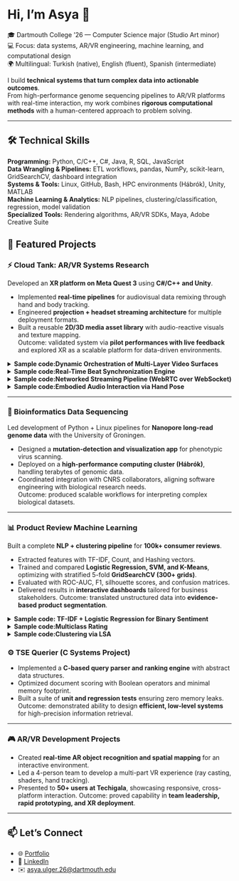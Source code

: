 # Hi, I’m Asya 👋

🎓 Dartmouth College ’26 — Computer Science major (Studio Art minor)  
💻 Focus: data systems, AR/VR engineering, machine learning, and computational design  
🌍 Multilingual: Turkish (native), English (fluent), Spanish (intermediate)  

I build **technical systems that turn complex data into actionable outcomes**.  
From high-performance genome sequencing pipelines to AR/VR platforms with real-time interaction, my work combines **rigorous computational methods** with a human-centered approach to problem solving.

---

## 🛠️ Technical Skills
**Programming:** Python, C/C++, C#, Java, R, SQL, JavaScript  
**Data Wrangling & Pipelines:** ETL workflows, pandas, NumPy, scikit-learn, GridSearchCV, dashboard integration  
**Systems & Tools:** Linux, GitHub, Bash, HPC environments (Hábrók), Unity, MATLAB  
**Machine Learning & Analytics:** NLP pipelines, clustering/classification, regression, model validation  
**Specialized Tools:** Rendering algorithms, AR/VR SDKs, Maya, Adobe Creative Suite  

## 🔭 Featured Projects

### ⚡ Cloud Tank: AR/VR Systems Research
Developed an **XR platform on Meta Quest 3** using **C#/C++ and Unity**.  
- Implemented **real-time pipelines** for audiovisual data remixing through hand and body tracking.  
- Engineered **projection + headset streaming architecture** for multiple deployment formats.  
- Built a reusable **2D/3D media asset library** with audio-reactive visuals and texture mapping.  
Outcome: validated system via **pilot performances with live feedback** and explored XR as a scalable platform for data-driven environments. 

<details>
<summary><b>Sample code:Dynamic Orchestration of Multi-Layer Video Surfaces</b></summary>

```c++
// 1) Choose prefab (per-track override → fallback)
var prefab = meta != null && meta.layerPrefab != null
    ? meta.layerPrefab
    : (videoLayerPrefabs != null && videoLayerPrefabs.Length > 0 ? videoLayerPrefabs[0] : null);
if (prefab == null) { Debug.LogError("[VideoLayerManager] No prefab..."); return null; }

// 2) Instantiate + name
var go = Instantiate(prefab, layersParent);
go.name = $"Layer {_layerCount++}: {clip.name}";
go.SetActive(true);

// 3) Placement: fixed slot if available, else procedural layout (with jitter)
bool placedAtFixedSlot = false;
if (useFixedSlots) {
    Transform chosen = GetOverrideSlotFor(prefab) ?? GetNextGenericSlot();
    if (chosen != null) { go.transform.localPosition = chosen.localPosition;
                          go.transform.localRotation = chosen.localRotation;
                          placedAtFixedSlot = true; }
}
if (!placedAtFixedSlot) {
    int total = layersParent.childCount; int index = total - 1;
    Vector3 localPos = GetSlotLocalPosition(index, total);
    if (jitterSlightly) localPos += new Vector3(Random.Range(-jitterMax, jitterMax),
                                                Random.Range(-jitterMax, jitterMax), 0f);
    go.transform.localPosition = localPos;
    go.transform.localRotation = Quaternion.identity;
}

// 4) Stable scale; 5) Require VP + BeatDriver + Frame renderer
float s = randomizeScale ? Random.Range(minScale, maxScale) : 1f;
go.transform.localScale = Vector3.one * s;
var vp = go.GetComponentInChildren<VideoPlayer>();
var driver = go.GetComponentInChildren<BeatDriver>();
var frame = go.transform.Find("Frame")?.GetComponent<Renderer>();
if (vp == null || driver == null || frame == null) { Debug.LogError("[VideoLayerManager] Prefab must include components."); Destroy(go); return null; }

// 6) SkinnedMesh safety for offscreen updates (bounds inflation)
if (frame is SkinnedMeshRenderer smr) { smr.updateWhenOffscreen = true; smr.localBounds = new Bounds(Vector3.zero, new Vector3(6f,6f,6f)); }

// 9) Diagnostics & frame logging; prepare → play
vp.sendFrameReadyEvents = true;
int framesLogged = 0;
vp.frameReady += (_, __) => { if (framesLogged++ < 3) Debug.Log($"FrameReady → frame={vp.frame}, time={vp.time:0.00}s"); };
vp.Prepare();
vp.prepareCompleted += _ => { Debug.Log($"Video prepared → Play '{clip.name}'"); vp.Play(); };

// 10) Beat hookup + reset
driver.beatTimes = meta.beatTimes.Select(f => (double)f).ToArray();
driver.videoPlayer = vp;
driver.Reset();

// 11) Cleanup on end
vp.loopPointReached += _ => { Debug.Log($"'{clip.name}' reached end → destroying layer GameObject."); Destroy(go); };

// 12) Optional Twist handoff (don’t double layout)
if (handOffTwistRectangle && LooksLikeTwistRectangle(prefab, go)) {
    var spawner = twistSpawner ? twistSpawner : FindFirstObjectByType<TwistSpawner>();
    if (spawner) { if (!spawner.layersParent) spawner.layersParent = layersParent;
                   spawner.maxCount = 4; spawner.beatsBetweenSpawns = 1;
                   spawner.ArmFromTemplate(go, meta, clip, texProp, driver);
                   return vp; }
}
return vp;
```
</details>

<details>
<summary><b>Sample code:Real-Time Beat Synchronization Engine</b></summary>

```c++
void Update() {
    if (_nextBeatIndex >= beatTimes.Length || videoPlayer == null) return;
    double t = videoPlayer.time;
    if (t >= beatTimes[_nextBeatIndex]) {
        Debug.Log($"[BeatDriver] Beat #{_nextBeatIndex} @ {t:F2}s");
        OnBeat?.Invoke(_nextBeatIndex);
        BroadcastMessage("OnBeat", SendMessageOptions.DontRequireReceiver);
        _nextBeatIndex++;
    }
}

public float GetPhase01() {
    if (beatTimes == null || beatTimes.Length == 0 || videoPlayer == null) return 0f;
    double t = videoPlayer.time;
    int prev = Mathf.Clamp(_nextBeatIndex - 1, 0, Mathf.Max(0, beatTimes.Length - 1));
    int next = (_nextBeatIndex < beatTimes.Length) ? _nextBeatIndex : -1;
    double tPrev = beatTimes[prev], tNext;
    if (next >= 0) tNext = beatTimes[next];
    else {
        double lastInterval = (beatTimes.Length >= 2)
            ? beatTimes[^1] - beatTimes[^2] : 0.5;
        tNext = tPrev + Math.Max(0.0001, lastInterval);
    }
    double denom = Math.Max(1e-6, tNext - tPrev);
    return Mathf.Clamp01((float)((t - tPrev) / denom));
}
```
</details>

<details>
<summary><b>Sample code:Networked Streaming Pipeline (WebRTC over WebSocket)</b></summary>

```c++
// StreamRTCamera.Begin(): TURN config → RTCPeerConnection → capture → offer
var urls = new[] { $"turn:{turnHost}:3478?transport=udp" };
var ice = new RTCIceServer { urls = urls, username = turnUser, credential = turnPass };
var cfg = new RTCConfiguration {
    iceServers = new[] { ice },
    iceTransportPolicy = relayOnly ? RTCIceTransportPolicy.Relay : RTCIceTransportPolicy.All
};
pc = new RTCPeerConnection(ref cfg);
pc.OnIceConnectionChange = s => Debug.Log("[pc] ICE state: " + s);
pc.OnConnectionStateChange = s => Debug.Log("[pc] Conn state: " + s);
pc.OnIceCandidate = c => {
    if (c == null) return;
    var payload = JsonUtility.ToJson(new IceMsg { kind="ice", candidate=c.Candidate, sdpMid=c.SdpMid, sdpMlineIndex=c.SdpMLineIndex ?? 0 });
    if (logSignaling) Debug.Log("[signal out] " + payload);
    SendText?.Invoke(payload);
};

// WebRTC-friendly RenderTexture + track
if (offscreenCam.targetTexture == null) {
    var desc = new RenderTextureDescriptor(width, height) {
        graphicsFormat = GraphicsFormat.B8G8R8A8_SRGB, depthBufferBits=0, msaaSamples=1, sRGB=true
    };
    offscreenCam.targetTexture = new RenderTexture(desc);
}
offscreenCam.forceIntoRenderTexture = true;
videoTrack = new VideoStreamTrack(offscreenCam.targetTexture);
pc.AddTrack(videoTrack);

// SDP offer
var offerOp = pc.CreateOffer(); yield return offerOp;
if (offerOp.IsError) { Debug.LogError("[pc] CreateOffer failed: " + offerOp.Error.message); yield break; }
var offer = offerOp.Desc;
var setLocalOp = pc.SetLocalDescription(ref offer); yield return setLocalOp;
if (setLocalOp.IsError) { Debug.LogError("[pc] SetLocal(offer) failed: " + setLocalOp.Error.message); yield break; }
var sdpOut = JsonUtility.ToJson(new SdpMsg { kind="sdp", type="offer", sdp=offer.sdp });
if (logSignaling) Debug.Log("[signal out] " + sdpOut);
SendText?.Invoke(sdpOut);

// Remote answer & ICE
public void OnRemoteSdpReceived(string type, string sdp) {
    if (pc == null) return;
    var t = type == "answer" ? RTCSdpType.Answer : type == "offer" ? RTCSdpType.Offer : RTCSdpType.Pranswer;
    var desc = new RTCSessionDescription { type = t, sdp = sdp };
    StartCoroutine(SetRemote(desc));
}
public void OnRemoteIceReceived(string candidate, int sdpMLineIndex, string sdpMid) {
    if (pc == null || string.IsNullOrEmpty(candidate)) return;
    pc.AddIceCandidate(new RTCIceCandidate(new RTCIceCandidateInit { candidate=candidate, sdpMid=sdpMid, sdpMLineIndex=sdpMLineIndex }));
}

// WebSocketSignaler.Start(): WS connect → JSON demux to IRemoteSignalingSink
_ws.OnMessage += bytes => {
    var txt = Encoding.UTF8.GetString(bytes);
    Debug.Log("[WS<-] " + txt);
    if (sink == null) return;
    var msg = JsonUtility.FromJson<Message>(txt);
    if (msg == null) return;
    if (msg.kind == "sdp")       sink.OnRemoteSdpReceived(msg.type, msg.sdp);
    else if (msg.kind == "ice")  sink.OnRemoteIceReceived(msg.candidate, msg.sdpMlineIndex, msg.sdpMid);
};
```
</details>

<details>
<summary><b>Sample code:Embodied Audio Interaction via Hand Pose</b></summary>

```c++
public void SetActiveVideo(VideoPlayer vp) {
    if (vp == null) { ClearSelection(); return; }

    // Ensure the VideoPlayer outputs audio to a local AudioSource.
    var src = vp.GetComponent<AudioSource>();
    if (src == null) src = vp.gameObject.AddComponent<AudioSource>();
    src.playOnAwake = false;

    vp.audioOutputMode = VideoAudioOutputMode.AudioSource;
    vp.EnableAudioTrack(0, true);
    vp.SetTargetAudioSource(0, src);

    _activeVP = vp; _activeSrc = src; ActiveVideo = vp;

    if (poseToVolume != null) {
        // Only adjust the selected track’s volume
        poseToVolume.targetAudio = _activeSrc;
        // TRAS gating should call BeginPose/EndPose; we don't start it here.
    }
}
```
</details>

---

### 🧬 Bioinformatics Data Sequencing
Led development of Python + Linux pipelines for **Nanopore long-read genome data** with the University of Groningen.  
- Designed a **mutation-detection and visualization app** for phenotypic virus scanning.  
- Deployed on a **high-performance computing cluster (Hábrók)**, handling terabytes of genomic data.  
- Coordinated integration with CNRS collaborators, aligning software engineering with biological research needs.   
Outcome: produced scalable workflows for interpreting complex biological datasets.  

---

### 📊 Product Review Machine Learning
Built a complete **NLP + clustering pipeline** for **100k+ consumer reviews**.  
- Extracted features with TF-IDF, Count, and Hashing vectors.  
- Trained and compared **Logistic Regression, SVM, and K-Means**, optimizing with stratified 5-fold **GridSearchCV (300+ grids)**.  
- Evaluated with ROC-AUC, F1, silhouette scores, and confusion matrices.  
- Delivered results in **interactive dashboards** tailored for business stakeholders.
Outcome: translated unstructured data into **evidence-based product segmentation**.

<details>
<summary><b>Sample code: TF-IDF + Logistic Regression for Binary Sentiment</b></summary>

```python
# Reproducible TF-IDF + Logistic Regression for binary sentiment (cutoff = 2/3)
import numpy as np
import pandas as pd
from sklearn.model_selection import train_test_split, GridSearchCV, StratifiedKFold
from sklearn.feature_extraction.text import TfidfVectorizer
from sklearn.linear_model import LogisticRegression
from sklearn.pipeline import Pipeline
from sklearn.metrics import f1_score, roc_auc_score, confusion_matrix, classification_report
from joblib import dump, load

RNG = 42

def label_by_cutoff(stars, cutoff): 
    return (stars > cutoff).astype(int)

# --- Data ---
# df = pd.read_csv("amazon_reviews.csv")  # columns: 'reviewText', 'overall'
# y = label_by_cutoff(df["overall"], cutoff=2)
# X = df["reviewText"].fillna("")
# X_train, X_test, y_train, y_test = train_test_split(
#     X, y, test_size=0.2, stratify=y, random_state=RNG
# )

# --- Pipeline & Search ---
pipe = Pipeline([
    ("tfidf", TfidfVectorizer(max_df=0.9, ngram_range=(1, 2))),
    ("clf", LogisticRegression(max_iter=200, solver="liblinear", random_state=RNG))
])

param_grid = {
    "tfidf__ngram_range": [(1,1), (1,2)],
    "clf__C": [0.1, 1, 10],
    "clf__class_weight": [None, "balanced"],
    "clf__penalty": ["l2"],
}

cv = StratifiedKFold(n_splits=5, shuffle=True, random_state=RNG)
grid = GridSearchCV(pipe, param_grid=param_grid, scoring="f1_macro", cv=cv, n_jobs=-1)

# grid.fit(X_train, y_train)

# --- Threshold sweep (maximize macro-F1 on validation) ---
def best_threshold(estimator, X_val, y_val):
    prob = estimator.predict_proba(X_val)[:, 1]
    threshes = np.linspace(0.2, 0.8, 61)
    scores = [(t, f1_score(y_val, (prob >= t).astype(int), average="macro")) for t in threshes]
    t_star, f1_star = max(scores, key=lambda x: x[1])
    return t_star, f1_star

# y_pred = grid.predict(X_test)
# y_prob = grid.predict_proba(X_test)[:,1]
# t_star, f1_star = best_threshold(grid.best_estimator_, X_test, y_test)
# y_pred_tuned = (y_prob >= t_star).astype(int)

# print("Best params:", grid.best_params_)
# print("Macro F1 (0.5):", f1_score(y_test, y_pred, average="macro"))
# print("Macro F1 (tuned):", f1_score(y_test, y_pred_tuned, average="macro"))
# print("ROC-AUC:", roc_auc_score(y_test, y_prob))
# print("Confusion matrix:\n", confusion_matrix(y_test, y_pred_tuned))
# print(classification_report(y_test, y_pred_tuned))

# --- Persist model & quick inference ---
# dump(grid.best_estimator_, "sentiment_model.joblib")

# model = load("sentiment_model.joblib")
# new_texts = pd.Series(["Fast shipping, great quality!", "Arrived broken and support never replied."])
# preds = model.predict(new_texts)
# probs = model.predict_proba(new_texts)[:,1]
# print(list(zip(new_texts.tolist(), preds.tolist(), probs.tolist())))
```
</details>

<details> 
<summary><b>Sample code:Multiclass Rating</b></summary>

```python
# 5-class rating prediction with TF-IDF + LogisticRegression (OvR)
import numpy as np
import pandas as pd
from sklearn.model_selection import train_test_split, GridSearchCV, StratifiedKFold
from sklearn.feature_extraction.text import TfidfVectorizer
from sklearn.linear_model import LogisticRegression
from sklearn.pipeline import Pipeline
from sklearn.metrics import f1_score, confusion_matrix, classification_report

RNG = 42

# df = pd.read_csv("amazon_reviews.csv")  # cols: 'reviewText','overall' (1..5)
# X = df["reviewText"].fillna("")
# y = df["overall"].astype(int)
# X_train, X_test, y_train, y_test = train_test_split(
#     X, y, test_size=0.2, stratify=y, random_state=RNG
# )

pipe = Pipeline([
    ("tfidf", TfidfVectorizer(max_df=0.9, ngram_range=(1,2))),
    ("clf", LogisticRegression(max_iter=300, multi_class="ovr", solver="liblinear", random_state=RNG)),
])

param_grid = {
    "tfidf__ngram_range": [(1,1), (1,2)],
    "clf__C": [0.1, 1, 10],
    "clf__class_weight": [None, "balanced"]
}

cv = StratifiedKFold(n_splits=5, shuffle=True, random_state=RNG)
grid = GridSearchCV(pipe, param_grid=param_grid, scoring="f1_macro", cv=cv, n_jobs=-1)

# grid.fit(X_train, y_train)
# y_pred = grid.predict(X_test)

# print("Best params:", grid.best_params_)
# print("Macro F1:", f1_score(y_test, y_pred, average="macro"))
# print("Confusion matrix:\n", confusion_matrix(y_test, y_pred))
# print(classification_report(y_test, y_pred))
```
</details>

<details> 
<summary><b>Sample code:Clustering via LSA</b></summary>

```python
# Cosine-aware clustering via LSA + Normalizer + Agglomerative (average linkage)
import numpy as np
import pandas as pd
from sklearn.feature_extraction.text import TfidfVectorizer
from sklearn.decomposition import TruncatedSVD
from sklearn.preprocessing import Normalizer
from sklearn.pipeline import make_pipeline
from sklearn.cluster import AgglomerativeClustering
from sklearn.metrics import silhouette_score
from joblib import dump, load

RNG = 42

# df = pd.read_csv("amazon_reviews.csv")  # col: 'reviewText'
# docs = df["reviewText"].fillna("")

def lsa_embed(docs, n_components=100):
    pipe = make_pipeline(
        TfidfVectorizer(max_df=0.9, ngram_range=(1,2)),
        TruncatedSVD(n_components=n_components, random_state=RNG),
        Normalizer(copy=False)
    )
    X = pipe.fit_transform(docs)
    return pipe, X

def cluster_and_score(X, k_list=(5, 8, 10, 12, 15)):
    results = []
    for k in k_list:
        labels = AgglomerativeClustering(
            n_clusters=k, linkage="average", metric="cosine"
        ).fit_predict(X)
        score = silhouette_score(X, labels, metric="cosine")
        results.append((k, score, labels))
    results.sort(key=lambda t: t[1], reverse=True)
    return results

# pipe, X_lsa = lsa_embed(docs, n_components=100)
# results = cluster_and_score(X_lsa, k_list=(5,8,10,12,15))
# print("Top-3 (k, silhouette):", [(k, round(s, 4)) for k,s,_ in results[:3]])

# best_k, best_s, best_labels = results[0]
# print("Best k:", best_k, "Silhouette:", best_s)

# Persist the embedding pipeline and labels for downstream analysis/visualization
# dump(pipe, "lsa_text_pipeline.joblib")
# pd.Series(best_labels, name="cluster").to_csv("cluster_labels.csv", index=False)
```
</details>

### ⚙️ TSE Querier (C Systems Project)
- Implemented a **C-based query parser and ranking engine** with abstract data structures.  
- Optimized document scoring with Boolean operators and minimal memory footprint.  
- Built a suite of **unit and regression tests** ensuring zero memory leaks.
Outcome: demonstrated ability to design **efficient, low-level systems** for high-precision information retrieval.  

---

### 🎮 AR/VR Development Projects
- Created **real-time AR object recognition and spatial mapping** for an interactive environment.  
- Led a 4-person team to develop a multi-part VR experience (ray casting, shaders, hand tracking).  
- Presented to **50+ users at Techigala**, showcasing responsive, cross-platform interaction. 
Outcome: proved capability in **team leadership, rapid prototyping, and XR deployment**.  


---

## 📫 Let’s Connect
- 🌐 [Portfolio](https://journeys.dartmouth.edu/asyaulger/)  
- 💼 [LinkedIn](https://www.linkedin.com/in/asya-ulger-7452a02b2/)  
- ✉️ asya.ulger.26@dartmouth.edu  
